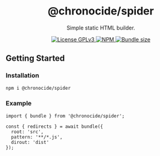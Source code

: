 <div align="center">
  <h1>@chronocide/spider</h1>
  <p>Simple static HTML builder.</p>
</div>

<div align="center">
  <a href="/LICENSE">
    <img alt="License GPLv3" src="https://img.shields.io/badge/license-GPLv3-blue.svg" />
  </a>
  <a href="https://www.npmjs.com/package/@chronocide/spider">
    <img alt="NPM" src="https://img.shields.io/npm/v/@chronocide/spider?label=npm">
  </a>
  <a href="https://bundlephobia.com/result?p=@chronocide/spider@latest">
    <img alt="Bundle size" src="https://img.shields.io/bundlephobia/minzip/@chronocide/spider@latest.svg">
  </a>
</div>

## Getting Started

### Installation

```sh
npm i @chronocide/spider
```

### Example

```TS
import { bundle } from '@chronocide/spider';

const { redirects } = await bundle({
  root: 'src',
  pattern: '**/*.js',
  dirout: 'dist'
});
```